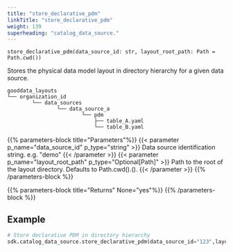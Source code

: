 ```yaml
---
title: "store_declarative_pdm"
linkTitle: "store_declarative_pdm"
weight: 139
superheading: "catalog_data_source."
---
```




``store_declarative_pdm(data_source_id: str, layout_root_path: Path = Path.cwd())``

Stores the physical data model layout in directory hierarchy for a given data source.

    gooddata_layouts
    └── organization_id
            └── data_sources
                    └── data_source_a
                            └── pdm
                                ├── table_A.yaml
                                └── table_B.yaml


{{% parameters-block  title="Parameters"%}}
{{< parameter p_name="data_source_id" p_type="string" >}}
Data source identification string. e.g. "demo"
{{< /parameter >}}
{{< parameter p_name="layout_root_path" p_type="Optional[Path]" >}}
Path to the root of the layout directory. Defaults to Path.cwd().().
{{< /parameter >}}
{{% /parameters-block %}}

{{% parameters-block title="Returns" None="yes"%}}
{{% /parameters-block %}}

## Example

```python
# Store declarative PDM in directory hierarchy
sdk.catalog_data_source.store_declarative_pdm(data_source_id="123",layour_root_path=Path.cwd())
```
